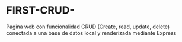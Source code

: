 # FIRST-CRUD-
Pagina web con funcionalidad CRUD (Create, read, update, delete) conectada a una base de datos local y renderizada mediante Express 
